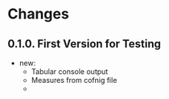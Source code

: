 # Changes

## 0.1.0. First Version for Testing
* new:
  * Tabular console output
  * Measures from cofnig file
  *  
